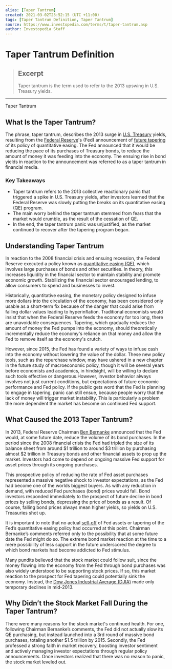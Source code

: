 ```yaml
---
alias: [Taper Tantrum]
created: 2021-03-02T23:52:15 (UTC +11:00)
tags: [Taper Tantrum Definition, Taper Tantrum]
source: https://www.investopedia.com/terms/t/taper-tantrum.asp
author: Investopedia Staff
---
```


# Taper Tantrum Definition

> ## Excerpt
> Taper tantrum is the term used to refer to the 2013 upswing in U.S. Treasury yields.

---

Taper Tantrum
## What Is the Taper Tantrum?

The phrase, taper tantrum, describes the 2013 surge in [U.S. Treasury](https://www.investopedia.com/terms/u/ustreasury.asp) yields, resulting from the [Federal Reserve](https://www.investopedia.com/terms/f/federalreservebank.asp)'s (Fed) announcement of [future tapering](https://www.investopedia.com/terms/t/tapering.asp) of its policy of quantitative easing. The Fed announced that it would be reducing the pace of its purchases of Treasury bonds, to reduce the amount of money it was feeding into the economy. The ensuing rise in bond yields in reaction to the announcement was referred to as a taper tantrum in financial media.  

### Key Takeaways

-   Taper tantrum refers to the 2013 collective reactionary panic that triggered a spike in U.S. Treasury yields, after investors learned that the Federal Reserve was slowly putting the breaks on its quantitative easing (QE) program.
-   The main worry behind the taper tantrum stemmed from fears that the market would crumble, as the result of the cessation of QE.
-   In the end, the taper tantrum panic was unjustified, as the market continued to recover after the tapering program began.

## Understanding Taper Tantrum

In reaction to the 2008 financial crisis and ensuing recession, the Federal Reserve executed a policy known as [quantitative easing (QE)](https://www.investopedia.com/terms/q/quantitative-easing.asp), which involves large purchases of bonds and other securities. In theory, this increases liquidity in the financial sector to maintain stability and promote economic growth. Stabilizing the financial sector encouraged lending, to allow consumers to spend and businesses to invest. 

Historically, quantitative easing, the monetary policy designed to infuse more dollars into the circulation of the economy, has been considered only usable as a short-term fix because of the danger that could arise from falling dollar values leading to hyperinflation. Traditional economists would insist that when the Federal Reserve feeds the economy for too long, there are unavoidable consequences. Tapering, which gradually reduces the amount of money the Fed pumps into the economy, should theoretically incrementally reduce the economy's reliance on that money and allow the Fed to remove itself as the economy's crutch.

However, since 2015, the Fed has found a variety of ways to infuse cash into the economy without lowering the value of the dollar. These new policy tools, such as the repurchase window, may have ushered in a new chapter in the future study of macroeconomic policy, though it will be several years before economists and academics, in hindsight, will be willing to declare such tools effective or dangerous.However, investor behavior always involves not just current conditions, but expectations of future economic performance and Fed policy. If the public gets word that the Fed is planning to engage in tapering, panic can still ensue, because people worry that the lack of money will trigger market instability. This is particularly a problem the more dependent the market has become on continued Fed support. 

## What Caused the 2013 Taper Tantrum?

In 2013, Federal Reserve Chairman [Ben Bernanke](https://www.investopedia.com/terms/b/benbernanke.asp) announced that the Fed would, at some future date, reduce the volume of its bond purchases. In the period since the 2008 financial crisis the Fed had tripled the size of its balance sheet from around $1 trillion to around $3 trillion by purchasing almost $2 trillion in Treasury bonds and other financial assets to prop up the market. Investors had come to depend on ongoing massive Fed support for asset prices through its ongoing purchases. 

This prospective policy of reducing the rate of Fed asset purchases represented a massive negative shock to investor expectations, as the Fed had become one of the worlds biggest buyers. As with any reduction in demand, with reduced Fed purchases (bond) prices would fall. Bond investors responded immediately to the prospect of future decline in bond prices by selling bonds, depressing the price of bonds as a result. Of course, falling bond prices always mean higher yields, so yields on U.S. Treasuries shot up. 

It is important to note that no actual [sell-off](https://www.investopedia.com/terms/s/sell-off.asp) of Fed assets or tapering of the Fed’s quantitative easing policy had occurred at this point. Chairman Bernanke’s comments referred only to the possibility that at some future date the Fed might do so. The extreme bond market reaction at the time to a mere possibility of less support in the future underscored the degree to which bond markets had become addicted to Fed stimulus. 

Many pundits believed that the stock market could follow suit, since the money flowing into the economy from the Fed through bond purchases was also widely understood to be supporting stock prices. If so, this market reaction to the prospect for Fed tapering could potentially sink the economy. Instead, the [Dow Jones Industrial Average (DJIA)](https://www.investopedia.com/terms/d/djia.asp) made only temporary declines in mid-2013.

## Why Didn’t the Stock Market Fall During the Taper Tantrum?

There were many reasons for the stock market's continued health. For one, following Chairman Bernanke’s comments, the Fed did not actually slow its QE purchasing, but instead launched into a 3rd round of massive bond purchases, totaling another $1.5 trillion by 2015. Secondly, the Fed professed a strong faith in market recovery, boosting investor sentiment and actively managing investor expectations through regular policy announcements. Once investors realized that there was no reason to panic, the stock market leveled out.
